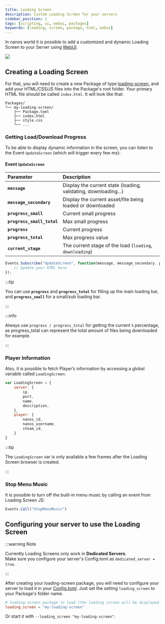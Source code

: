 ```yaml
---
title: Loading Screen
description: Custom Loading Screen for your servers
sidebar_position: 1
tags: [scripting, ui, webui, packages]
keywords: [loading, screen, package, html, webui]
---
```



In nanos world it is possible to add a customized and dynamic Loading Screen to your Server using [WebUI](/scripting-reference/classes/webui.mdx).

![](/img/docs/loading-screen.webp)


## Creating a Loading Screen

For that, you will need to create a new Package of type [loading-screen](#package-types), and add your HTML/CSS/JS files into the Package's root folder. Your primary HTML file should be called `index.html`. It will look like that:

```folder-structure
Packages/
└── my-loading-screen/
	├── Package.toml
	├── index.html
	├── style.css
	└── ...
```

### Getting Load/Download Progress

To be able to display dynamic information in the screen, you can listen to the Event `UpdateScreen` \(which will trigger every few ms\):

#### Event `UpdateScreen`

| Parameter | Description |
| :--- | :--- |
| **`message`** | Display the current state \(loading, validating, downloading...\) |
| **`message_secondary`** | Display the current asset/file being loaded or downloaded |
| **`progress_small`** | Current small progress |
| **`progress_small_total`** | Max small progress |
| **`progress`** | Current progress |
| **`progress_total`** | Max progress value |
| **`current_stage`** | The current stage of the load \(`loading`, `downloading`\) |

```javascript title="Packages/my-loading-screen/index.js" showLineNumbers
Events.Subscribe("UpdateScreen", function(message, message_secondary, progress_small, progress_small_total, progress, progress_total, current_stage) {
	// Update your HTML here
});
```

:::tip

You can use **`progress`** and **`progress_total`** for filling up the main loading bar, and **`progress_small`** for a small/sub loading bar.

:::

:::info

Always use `progress / progress_total` for getting the current `%` percentage, as progress\_total can represent the total amount of files being downloaded for example.

:::


### Player Information

Also, it is possible to fetch Player’s information by accessing a global variable called `LoadingScreen`:

```javascript
var LoadingScreen = {
	server: {
		ip,
		port,
		name,
		description,
	},
	player: {
		nanos_id,
		nanos_username,
		steam_id,
	}
}
```

:::tip

The `LoadingScreen` var is only available a few frames after the Loading Screen browser is created.

:::


### Stop Menu Music

It is possible to turn off the built-in menu music by calling an event from Loading Screen JS:

```javascript title="Packages/my-loading-screen/index.js" showLineNumbers
Events.Call("StopMenuMusic")
```


## Configuring your server to use the Loading Screen

:::warning Note

Currently Loading Screens only work in **Dedicated Servers**.<br/>
Make sure you configure your server's Config.toml as `dedicated_server = true`.

:::


After creating your loading-screen package, you will need to configure your server to load it in your [Config.toml](/core-concepts/server-manual/server-configuration.mdx#server-configuration-file). Just set the setting `loading_screen` to your Package's folder name.

```toml title="Server/Config.toml"
# loading-screen package to load (the loading screen will be displayed when players join your server)
loading_screen = "my-loading-screen"
```

Or start it with `--loading_screen "my-loading-screen"`.
